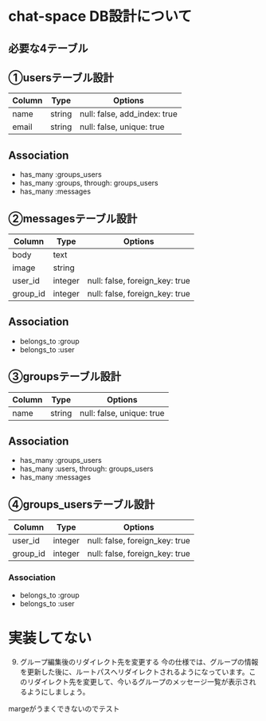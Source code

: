 # chat-space DB設計について
## 必要な4テーブル

## ①usersテーブル設計
|Column|Type|Options|
|------|----|-------|
|name|string|null: false, add_index: true
|email|string|null: false, unique: true
## Association
- has_many :groups_users
- has_many :groups, through: groups_users
- has_many :messages

## ②messagesテーブル設計
|Column|Type|Options|
|------|----|-------|
|body|text|
|image|string|
|user_id|integer|null: false, foreign_key: true
|group_id|integer|null: false, foreign_key: true
## Association
- belongs_to :group
- belongs_to :user

## ③groupsテーブル設計
|Column|Type|Options|
|------|----|-------|
|name|string|null: false, unique: true
## Association
- has_many :groups_users
- has_many :users, through: groups_users
- has_many :messages

## ④groups_usersテーブル設計
|Column|Type|Options|
|------|----|-------|
|user_id|integer|null: false, foreign_key: true|
|group_id|integer|null: false, foreign_key: true|

### Association
- belongs_to :group
- belongs_to :user



# 実装してない
9. グループ編集後のリダイレクト先を変更する
今の仕様では、グループの情報を更新した後に、ルートパスへリダイレクトされるようになっています。このリダイレクト先を変更して、今いるグループのメッセージ一覧が表示されるようにしましょう。

margeがうまくできないのでテスト